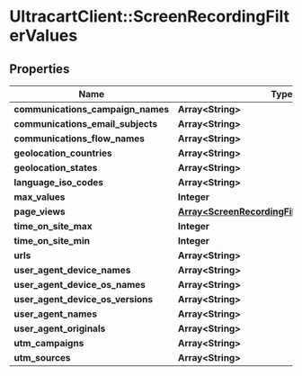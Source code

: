 # UltracartClient::ScreenRecordingFilterValues

## Properties
Name | Type | Description | Notes
------------ | ------------- | ------------- | -------------
**communications_campaign_names** | **Array&lt;String&gt;** |  | [optional] 
**communications_email_subjects** | **Array&lt;String&gt;** |  | [optional] 
**communications_flow_names** | **Array&lt;String&gt;** |  | [optional] 
**geolocation_countries** | **Array&lt;String&gt;** |  | [optional] 
**geolocation_states** | **Array&lt;String&gt;** |  | [optional] 
**language_iso_codes** | **Array&lt;String&gt;** |  | [optional] 
**max_values** | **Integer** |  | [optional] 
**page_views** | [**Array&lt;ScreenRecordingFilterValuesPageView&gt;**](ScreenRecordingFilterValuesPageView.md) |  | [optional] 
**time_on_site_max** | **Integer** |  | [optional] 
**time_on_site_min** | **Integer** |  | [optional] 
**urls** | **Array&lt;String&gt;** |  | [optional] 
**user_agent_device_names** | **Array&lt;String&gt;** |  | [optional] 
**user_agent_device_os_names** | **Array&lt;String&gt;** |  | [optional] 
**user_agent_device_os_versions** | **Array&lt;String&gt;** |  | [optional] 
**user_agent_names** | **Array&lt;String&gt;** |  | [optional] 
**user_agent_originals** | **Array&lt;String&gt;** |  | [optional] 
**utm_campaigns** | **Array&lt;String&gt;** |  | [optional] 
**utm_sources** | **Array&lt;String&gt;** |  | [optional] 


